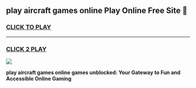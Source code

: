 
## play aircraft games online Play Online Free Site 👋
<h3>
<a href="https://download.freeplayer.one?title=play_aircraft_games_online&ref=21F">CLICK TO PLAY</a></h3>
<hr>

<h3>
<a href="https://download.freeplayer.one?title=play_aircraft_games_online&ref=21F">CLICK 2 PLAY</a>
  
</h3>

<a href="https://download.freeplayer.one?title=play_aircraft_games_online&ref=21F"><img src="https://cdnb.artstation.com/p/assets/images/images/032/539/853/original/anto-thomas-button-gif.gif"></a>


**play aircraft games online games unblocked: Your Gateway to Fun and Accessible Online Gaming**
